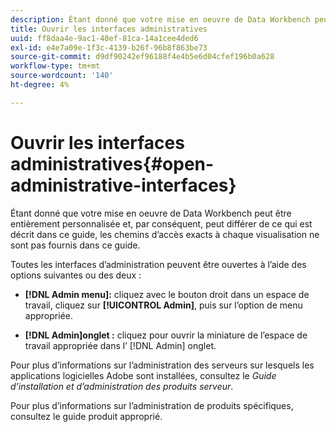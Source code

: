 ```yaml
---
description: Étant donné que votre mise en oeuvre de Data Workbench peut être entièrement personnalisée et, par conséquent, peut différer de ce qui est décrit dans ce guide, les chemins d’accès exacts à chaque visualisation ne sont pas fournis dans ce guide.
title: Ouvrir les interfaces administratives
uuid: ff8daa4e-9ac1-40ef-81ca-14a1cee4ded6
exl-id: e4e7a09e-1f3c-4139-b26f-96b8f863be73
source-git-commit: d9df90242ef96188f4e4b5e6d04cfef196b0a628
workflow-type: tm+mt
source-wordcount: '140'
ht-degree: 4%

---
```


# Ouvrir les interfaces administratives{#open-administrative-interfaces}

Étant donné que votre mise en oeuvre de Data Workbench peut être entièrement personnalisée et, par conséquent, peut différer de ce qui est décrit dans ce guide, les chemins d’accès exacts à chaque visualisation ne sont pas fournis dans ce guide.

Toutes les interfaces d’administration peuvent être ouvertes à l’aide des options suivantes ou des deux :

* **[!DNL Admin menu]:** cliquez avec le bouton droit dans un espace de travail, cliquez sur  **[!UICONTROL Admin]**, puis sur l’option de menu appropriée.

* **[!DNL Admin]onglet :** cliquez pour ouvrir la miniature de l’espace de travail appropriée dans l’ [!DNL Admin] onglet.

Pour plus d’informations sur l’administration des serveurs sur lesquels les applications logicielles Adobe sont installées, consultez le *Guide d’installation et d’administration des produits serveur*.

Pour plus d’informations sur l’administration de produits spécifiques, consultez le guide produit approprié.
